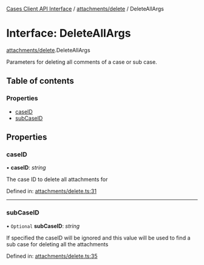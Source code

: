 [Cases Client API Interface](../cases_client_api.md) / [attachments/delete](../modules/attachments_delete.md) / DeleteAllArgs

# Interface: DeleteAllArgs

[attachments/delete](../modules/attachments_delete.md).DeleteAllArgs

Parameters for deleting all comments of a case or sub case.

## Table of contents

### Properties

- [caseID](attachments_delete.deleteallargs.md#caseid)
- [subCaseID](attachments_delete.deleteallargs.md#subcaseid)

## Properties

### caseID

• **caseID**: *string*

The case ID to delete all attachments for

Defined in: [attachments/delete.ts:31](https://github.com/elastic/kibana/blob/a80791aa4cc/x-pack/plugins/cases/server/client/attachments/delete.ts#L31)

___

### subCaseID

• `Optional` **subCaseID**: *string*

If specified the caseID will be ignored and this value will be used to find a sub case for deleting all the attachments

Defined in: [attachments/delete.ts:35](https://github.com/elastic/kibana/blob/a80791aa4cc/x-pack/plugins/cases/server/client/attachments/delete.ts#L35)
